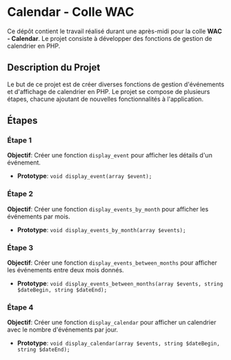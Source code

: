 # Calendar - Colle WAC

Ce dépôt contient le travail réalisé durant une après-midi pour la colle **WAC - Calendar**. Le projet consiste à développer des fonctions de gestion de calendrier en PHP.

## Description du Projet

Le but de ce projet est de créer diverses fonctions de gestion d'événements et d'affichage de calendrier en PHP. Le projet se compose de plusieurs étapes, chacune ajoutant de nouvelles fonctionnalités à l'application.

## Étapes

### Étape 1

**Objectif**: Créer une fonction `display_event` pour afficher les détails d'un événement.
- **Prototype**: `void display_event(array $event);`

### Étape 2

**Objectif**: Créer une fonction `display_events_by_month` pour afficher les événements par mois.
- **Prototype**: `void display_events_by_month(array $events);`

### Étape 3

**Objectif**: Créer une fonction `display_events_between_months` pour afficher les événements entre deux mois donnés.
- **Prototype**: `void display_events_between_months(array $events, string $dateBegin, string $dateEnd);`

### Étape 4

**Objectif**: Créer une fonction `display_calendar` pour afficher un calendrier avec le nombre d'événements par jour.
- **Prototype**: `void display_calendar(array $events, string $dateBegin, string $dateEnd);`
